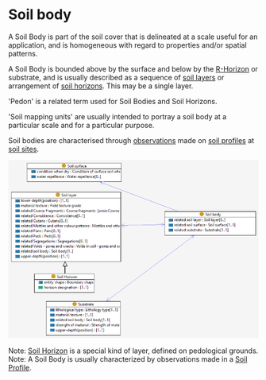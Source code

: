 # Soil body
A Soil Body is part of the soil cover that is delineated at a scale useful for an application, and is homogeneous with regard to properties and/or spatial patterns. 

A Soil Body is bounded above by the surface and below by the [R-Horizon](soil-layer.md) or substrate, and is usually described as a sequence of [soil layers]((soil-layer.md)) or arrangement of [soil horizons](soil-layer.md). This may be a single layer.  

'Pedon' is a related term used for Soil Bodies and Soil Horizons. 

'Soil mapping units' are usually intended to portray a soil body at a particular scale and for a particular purpose. 

Soil bodies are characterised through [observations](sosa.md) made on [soil profiles](soil-profile.md) at [soil sites](site.md). 

![Soil body](image/Soil-body.png)

Note: [Soil Horizon](soil-layer.md) is a special kind of layer, defined on pedological grounds. 
Note: A Soil Body is usually characterized by observations made in a [Soil Profile](soil-profile.md).